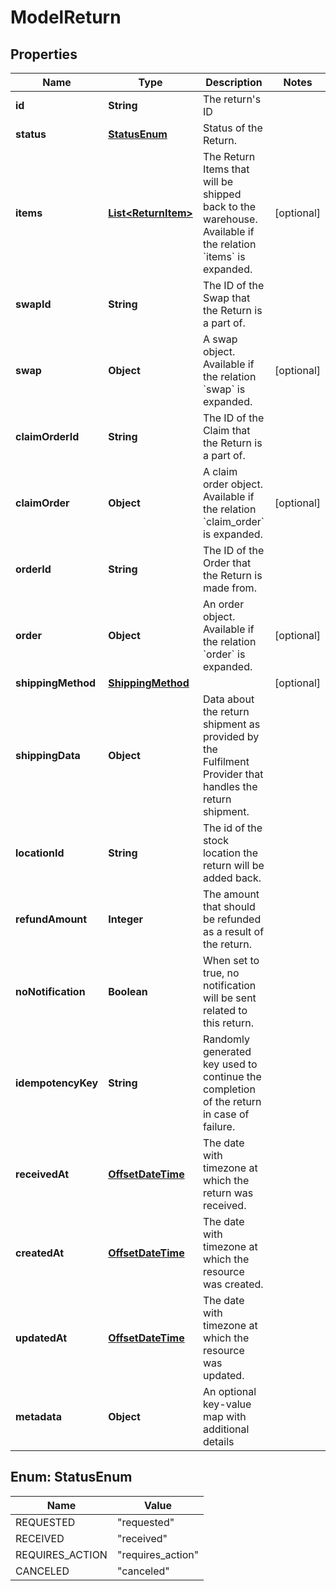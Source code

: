 # ModelReturn

## Properties
Name | Type | Description | Notes
------------ | ------------- | ------------- | -------------
**id** | **String** | The return&#x27;s ID | 
**status** | [**StatusEnum**](#StatusEnum) | Status of the Return. | 
**items** | [**List&lt;ReturnItem&gt;**](ReturnItem.md) | The Return Items that will be shipped back to the warehouse. Available if the relation &#x60;items&#x60; is expanded. |  [optional]
**swapId** | **String** | The ID of the Swap that the Return is a part of. | 
**swap** | **Object** | A swap object. Available if the relation &#x60;swap&#x60; is expanded. |  [optional]
**claimOrderId** | **String** | The ID of the Claim that the Return is a part of. | 
**claimOrder** | **Object** | A claim order object. Available if the relation &#x60;claim_order&#x60; is expanded. |  [optional]
**orderId** | **String** | The ID of the Order that the Return is made from. | 
**order** | **Object** | An order object. Available if the relation &#x60;order&#x60; is expanded. |  [optional]
**shippingMethod** | [**ShippingMethod**](ShippingMethod.md) |  |  [optional]
**shippingData** | **Object** | Data about the return shipment as provided by the Fulfilment Provider that handles the return shipment. | 
**locationId** | **String** | The id of the stock location the return will be added back. | 
**refundAmount** | **Integer** | The amount that should be refunded as a result of the return. | 
**noNotification** | **Boolean** | When set to true, no notification will be sent related to this return. | 
**idempotencyKey** | **String** | Randomly generated key used to continue the completion of the return in case of failure. | 
**receivedAt** | [**OffsetDateTime**](OffsetDateTime.md) | The date with timezone at which the return was received. | 
**createdAt** | [**OffsetDateTime**](OffsetDateTime.md) | The date with timezone at which the resource was created. | 
**updatedAt** | [**OffsetDateTime**](OffsetDateTime.md) | The date with timezone at which the resource was updated. | 
**metadata** | **Object** | An optional key-value map with additional details | 

<a name="StatusEnum"></a>
## Enum: StatusEnum
Name | Value
---- | -----
REQUESTED | &quot;requested&quot;
RECEIVED | &quot;received&quot;
REQUIRES_ACTION | &quot;requires_action&quot;
CANCELED | &quot;canceled&quot;
